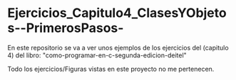 # Ejercicios_Capitulo4_ClasesYObjetos--PrimerosPasos-

En este repositorio se va a ver unos ejemplos de los ejercicios del (capitulo 4) del libro: "como-programar-en-c-segunda-edicion-deitel"

Todo los ejercicios/Figuras vistas en este proyecto no me pertenecen.
